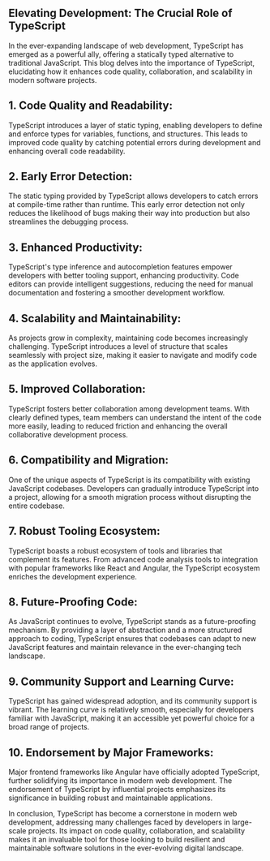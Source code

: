 ## Elevating Development: The Crucial Role of TypeScript

In the ever-expanding landscape of web development, TypeScript has emerged as a powerful ally, offering a statically typed alternative to traditional JavaScript. This blog delves into the importance of TypeScript, elucidating how it enhances code quality, collaboration, and scalability in modern software projects.

## 1. Code Quality and Readability:
TypeScript introduces a layer of static typing, enabling developers to define and enforce types for variables, functions, and structures. This leads to improved code quality by catching potential errors during development and enhancing overall code readability.

## 2. Early Error Detection:
The static typing provided by TypeScript allows developers to catch errors at compile-time rather than runtime. This early error detection not only reduces the likelihood of bugs making their way into production but also streamlines the debugging process.

## 3. Enhanced Productivity:
TypeScript's type inference and autocompletion features empower developers with better tooling support, enhancing productivity. Code editors can provide intelligent suggestions, reducing the need for manual documentation and fostering a smoother development workflow.

## 4. Scalability and Maintainability:
As projects grow in complexity, maintaining code becomes increasingly challenging. TypeScript introduces a level of structure that scales seamlessly with project size, making it easier to navigate and modify code as the application evolves.

## 5. Improved Collaboration:
TypeScript fosters better collaboration among development teams. With clearly defined types, team members can understand the intent of the code more easily, leading to reduced friction and enhancing the overall collaborative development process.

## 6. Compatibility and Migration:
One of the unique aspects of TypeScript is its compatibility with existing JavaScript codebases. Developers can gradually introduce TypeScript into a project, allowing for a smooth migration process without disrupting the entire codebase.

## 7. Robust Tooling Ecosystem:
TypeScript boasts a robust ecosystem of tools and libraries that complement its features. From advanced code analysis tools to integration with popular frameworks like React and Angular, the TypeScript ecosystem enriches the development experience.

## 8. Future-Proofing Code:
As JavaScript continues to evolve, TypeScript stands as a future-proofing mechanism. By providing a layer of abstraction and a more structured approach to coding, TypeScript ensures that codebases can adapt to new JavaScript features and maintain relevance in the ever-changing tech landscape.

## 9. Community Support and Learning Curve:
TypeScript has gained widespread adoption, and its community support is vibrant. The learning curve is relatively smooth, especially for developers familiar with JavaScript, making it an accessible yet powerful choice for a broad range of projects.

## 10. Endorsement by Major Frameworks:
Major frontend frameworks like Angular have officially adopted TypeScript, further solidifying its importance in modern web development. The endorsement of TypeScript by influential projects emphasizes its significance in building robust and maintainable applications.

In conclusion, TypeScript has become a cornerstone in modern web development, addressing many challenges faced by developers in large-scale projects. Its impact on code quality, collaboration, and scalability makes it an invaluable tool for those looking to build resilient and maintainable software solutions in the ever-evolving digital landscape.